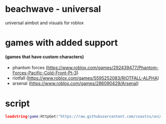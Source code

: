 # beachwave - universal
universal aimbot and visuals for roblox

# games with added support
#### (games that have custom characters)
- phantom forces (https://www.roblox.com/games/292439477/Phantom-Forces-Pacific-Cold-Front-Pt-3)
- riotfall (https://www.roblox.com/games/5595252083/RIOTFALL-ALPHA)
- arsenal (https://www.roblox.com/games/286090429/Arsenal)

# script
```lua
loadstring(game:HttpGet("https://raw.githubusercontent.com/coastss/universal/main/main.lua"))()
```
